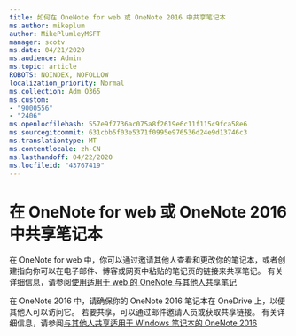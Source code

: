 ```yaml
---
title: 如何在 OneNote for web 或 OneNote 2016 中共享笔记本
ms.author: mikeplum
author: MikePlumleyMSFT
manager: scotv
ms.date: 04/21/2020
ms.audience: Admin
ms.topic: article
ROBOTS: NOINDEX, NOFOLLOW
localization_priority: Normal
ms.collection: Adm_O365
ms.custom:
- "9000556"
- "2406"
ms.openlocfilehash: 557e9f7736ac075a8f2619e6c11f115c9fca58e6
ms.sourcegitcommit: 631cbb5f03e5371f0995e976536d24e9d13746c3
ms.translationtype: MT
ms.contentlocale: zh-CN
ms.lasthandoff: 04/22/2020
ms.locfileid: "43767419"
---
```

# <a name="share-notebooks-in-onenote-for-the-web-or-onenote-2016"></a>在 OneNote for web 或 OneNote 2016 中共享笔记本

在 OneNote for web 中，你可以通过邀请其他人查看和更改你的笔记本，或者创建指向你可以在电子邮件、博客或网页中粘贴的笔记页的链接来共享笔记。 有关详细信息，请参阅[使用适用于 web 的 OneNote 与其他人共享笔记](https://support.office.com/article/D3481FBE-E06C-4883-B7E9-B2EE9F38AED3)

在 OneNote 2016 中，请确保你的 OneNote 2016 笔记本在 OneDrive 上，以便其他人可以访问它。 若要共享，可以通过邮件邀请人员或获取共享链接。 有关详细信息，请参阅[与其他人共享适用于 Windows 笔记本的 OneNote 2016](https://support.office.com/article/d14b6033-7a95-4536-9216-bb0a5e0f8285)
